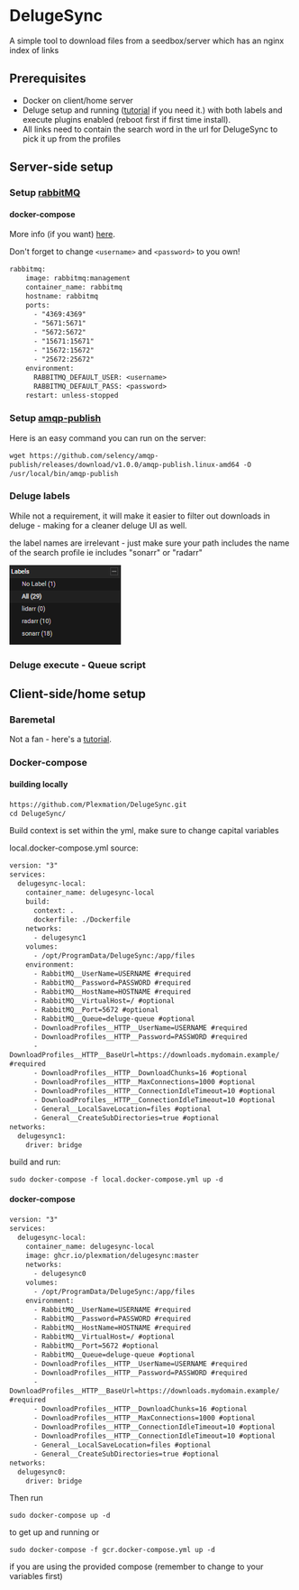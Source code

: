 # DelugeSync

A simple tool to download files from a seedbox/server which has an nginx index of links

## Prerequisites

* Docker on client/home server
* Deluge setup and running ([tutorial](https://www.linuxbabe.com/bittorrent/install-deluge-bittorrent-client-ubuntu-18-04) if you need it.) with both labels and execute plugins enabled (reboot first if first time install).
* All links need to contain the search word in the url for DelugeSync to pick it up from the profiles

## Server-side setup

### Setup [rabbitMQ](https://rabbitmq.com/)

#### docker-compose
More info (if you want) [here](https://hub.docker.com/_/rabbitmq).

Don't forget to change `<username>` and `<password>` to you own!
```SHELL
rabbitmq:
    image: rabbitmq:management
    container_name: rabbitmq
    hostname: rabbitmq
    ports:
      - "4369:4369"
      - "5671:5671"
      - "5672:5672"
      - "15671:15671"
      - "15672:15672"
      - "25672:25672"
    environment:
      RABBITMQ_DEFAULT_USER: <username>
      RABBITMQ_DEFAULT_PASS: <password>
    restart: unless-stopped
```

### Setup [amqp-publish](https://github.com/selency/amqp-publish)

Here is an easy command you can run on the server:
```SHELL
wget https://github.com/selency/amqp-publish/releases/download/v1.0.0/amqp-publish.linux-amd64 -O /usr/local/bin/amqp-publish
```

### Deluge labels

While not a requirement, it will make it easier to filter out downloads in deluge - making for a cleaner deluge UI as well.

the label names are irrelevant - just make sure your path includes the name of the search profile ie includes "sonarr" or "radarr"

![alt text](https://github.com/Plexmation/DelugeSync/blob/324ed2f6ea7a54d459b957dde00d519e396c58ee/images/deluge-labels.png "Deluge Screenshot")
### Deluge execute - Queue script

## Client-side/home setup

### Baremetal

Not a fan - here's a [tutorial](https://swimburger.net/blog/dotnet/how-to-run-a-dotnet-core-console-app-as-a-service-using-systemd-on-linux).

### Docker-compose

#### building locally

```SHELL
https://github.com/Plexmation/DelugeSync.git
cd DelugeSync/
```

Build context is set within the yml, make sure to change capital variables

local.docker-compose.yml source:
```SHELL
version: "3"
services:
  delugesync-local:
    container_name: delugesync-local
    build:
      context: .
      dockerfile: ./Dockerfile
    networks:
      - delugesync1
    volumes:
      - /opt/ProgramData/DelugeSync:/app/files
    environment:
      - RabbitMQ__UserName=USERNAME #required
      - RabbitMQ__Password=PASSWORD #required
      - RabbitMQ__HostName=HOSTNAME #required
      - RabbitMQ__VirtualHost=/ #optional
      - RabbitMQ__Port=5672 #optional
      - RabbitMQ__Queue=deluge-queue #optional
      - DownloadProfiles__HTTP__UserName=USERNAME #required
      - DownloadProfiles__HTTP__Password=PASSWORD #required
      - DownloadProfiles__HTTP__BaseUrl=https://downloads.mydomain.example/ #required
      - DownloadProfiles__HTTP__DownloadChunks=16 #optional
      - DownloadProfiles__HTTP__MaxConnections=1000 #optional
      - DownloadProfiles__HTTP__ConnectionIdleTimeout=10 #optional
      - DownloadProfiles__HTTP__ConnectionIdleTimeout=10 #optional
      - General__LocalSaveLocation=files #optional
      - General__CreateSubDirectories=true #optional
networks:
  delugesync1:
    driver: bridge
```

build and run:
```SHELL
sudo docker-compose -f local.docker-compose.yml up -d
```

#### docker-compose

```SHELL
version: "3"
services:
  delugesync-local:
    container_name: delugesync-local
    image: ghcr.io/plexmation/delugesync:master
    networks:
      - delugesync0
    volumes:
      - /opt/ProgramData/DelugeSync:/app/files
    environment:
      - RabbitMQ__UserName=USERNAME #required
      - RabbitMQ__Password=PASSWORD #required
      - RabbitMQ__HostName=HOSTNAME #required
      - RabbitMQ__VirtualHost=/ #optional
      - RabbitMQ__Port=5672 #optional
      - RabbitMQ__Queue=deluge-queue #optional
      - DownloadProfiles__HTTP__UserName=USERNAME #required
      - DownloadProfiles__HTTP__Password=PASSWORD #required
      - DownloadProfiles__HTTP__BaseUrl=https://downloads.mydomain.example/ #required
      - DownloadProfiles__HTTP__DownloadChunks=16 #optional
      - DownloadProfiles__HTTP__MaxConnections=1000 #optional
      - DownloadProfiles__HTTP__ConnectionIdleTimeout=10 #optional
      - DownloadProfiles__HTTP__ConnectionIdleTimeout=10 #optional
      - General__LocalSaveLocation=files #optional
      - General__CreateSubDirectories=true #optional
networks:
  delugesync0:
    driver: bridge
```

Then run
```SHELL
sudo docker-compose up -d
```
to get up and running or
```SHELL
sudo docker-compose -f gcr.docker-compose.yml up -d
```
if you are using the provided compose (remember to change to your variables first)
